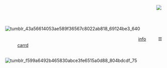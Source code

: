 ⠀⠀⠀⠀⠀⠀⠀⠀⠀⠀⠀⠀⠀⠀⠀⠀⠀⠀⠀⠀⠀⠀⠀⠀⠀⠀⠀⠀⠀⠀⠀⠀⠀⠀⠀⠀⠀⠀⠀⠀⠀⠀⠀⠀⠀⠀⠀![](https://komarev.com/ghpvc/?username=mothereater&color=D8BFD8&style=plastic&label=⠀☆⠀&base=1000)⠀

⠀⠀⠀⠀⠀⠀⠀⠀⠀⠀⠀⠀⠀⠀⠀⠀⠀⠀⠀⠀⠀⠀⠀⠀⠀⠀⠀⠀⠀⠀⠀⠀⠀⠀⠀⠀⠀⠀⠀⠀⠀⠀⠀⠀⠀⠀⠀![tumblr_43a56614053ae589f36567c8022ab818_69124be3_640](https://github.com/user-attachments/assets/36b8631c-a04f-4c58-b504-4edd00f533f8)

⠀⠀⠀⠀⠀⠀⠀⠀⠀⠀⠀⠀⠀⠀⠀⠀⠀⠀⠀⠀⠀⠀⠀⠀⠀⠀⠀⠀⠀⠀⠀⠀⠀⠀⠀⠀⠀⠀⠀⠀⠀ [info](https://t.me/autopsykiss)ㅤㅤㅤ☰ㅤㅤㅤ[carrd](https://mothereater.carrd.co) 

⠀⠀⠀⠀⠀⠀⠀⠀⠀⠀⠀⠀⠀⠀⠀⠀⠀⠀⠀⠀⠀⠀⠀⠀⠀⠀⠀⠀⠀⠀⠀⠀⠀⠀⠀⠀⠀⠀⠀⠀⠀⠀⠀⠀⠀⠀![tumblr_f599a6492b465830abce3fe6515a0d88_804bdcdf_75](https://github.com/user-attachments/assets/d2e2ffb2-28ae-46c0-bb3c-5b2860a76834)
⠀⠀⠀⠀⠀⠀⠀⠀⠀⠀⠀⠀⠀⠀⠀
